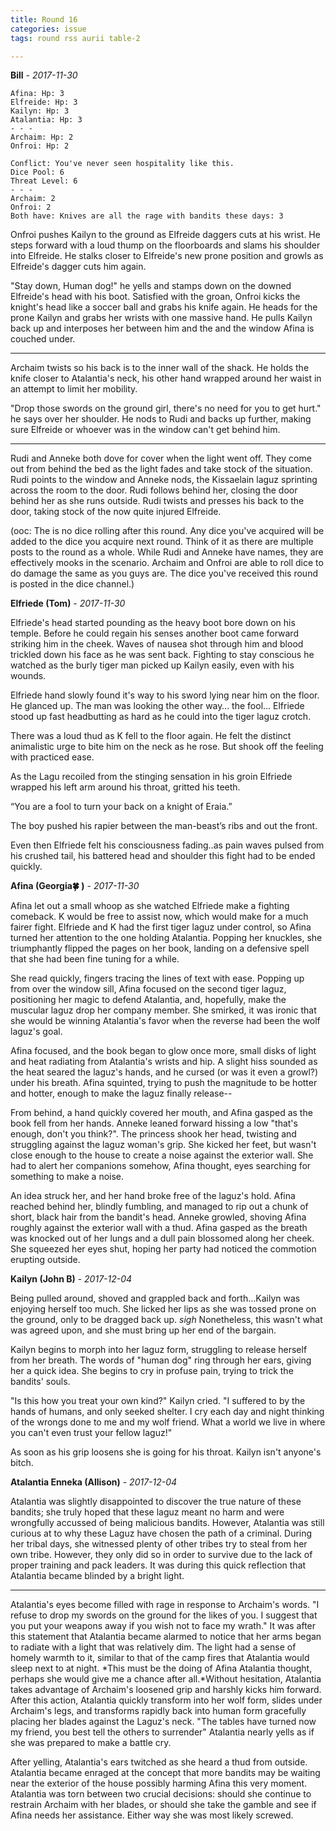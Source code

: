 ```yaml
---
title: Round 16
categories: issue
tags: round rss aurii table-2

---
```


**Bill** - *2017-11-30*

```
Afina: Hp: 3
Elfreide: Hp: 3
Kailyn: Hp: 3
Atalantia: Hp: 3
- - -
Archaim: Hp: 2
Onfroi: Hp: 2
```

```
Conflict: You've never seen hospitality like this.
Dice Pool: 6
Threat Level: 6
- - -
Archaim: 2
Onfroi: 2
Both have: Knives are all the rage with bandits these days: 3
```

Onfroi pushes Kailyn to the ground as Elfreide daggers cuts at his wrist. He steps forward with a loud thump on the floorboards and slams his shoulder into Elfreide. He stalks closer to Elfreide's new prone position and growls as Elfreide's dagger cuts him again. 

"Stay down, Human dog!" he yells and stamps down on the downed Elfreide's head with his boot. Satisfied with the groan, Onfroi kicks the knight's head like a soccer ball and grabs his knife again. He heads for the prone Kailyn and grabs her wrists with one massive hand. He pulls Kailyn back up and interposes her between him and the and the window Afina is couched under. 

- - -

Archaim twists so his back is to the inner wall of the shack. He holds the knife closer to Atalantia's neck, his other hand wrapped around her waist in an attempt to limit her mobility. 

"Drop those swords on the ground girl, there's no need for you to get hurt." he says over her shoulder. He nods to Rudi and backs up further, making sure Elfreide or whoever was in the window can't get behind him. 

- - -

Rudi and Anneke both dove for cover when the light went off. They come out from behind the bed as the light fades and take stock of the situation. Rudi points to the window and Anneke nods, the Kissaelain laguz sprinting across the room to the door. Rudi follows behind her, closing the door behind her as she runs outside. Rudi twists and presses his back to the door, taking stock of the now quite injured Elfreide. 

(ooc: The is no dice rolling after this round. Any dice you've acquired will be added to the dice you acquire next round. Think of it as there are multiple posts to the round as a whole. While Rudi and Anneke have names, they are effectively mooks in the scenario. Archaim and Onfroi are able to roll dice to do damage the same as you guys are. The dice you've received this round is posted in the dice channel.)

**Elfriede (Tom)** - *2017-11-30*

Elfriede's head started pounding as the heavy boot bore down on his temple. Before he could regain his senses another boot came forward striking him in the cheek. Waves of nausea shot through him and blood trickled down his face as he was sent back. Fighting to stay conscious he watched as the burly tiger man picked up Kailyn easily, even with his wounds.

Elfriede hand slowly found it's way to his sword lying near him on the floor. He glanced up. The man was looking the other way… the fool...
Elfriede stood up fast headbutting as hard as he could into the tiger laguz crotch. 

There was a loud thud as K fell to the floor again.
He felt the distinct animalistic urge to bite him on the neck as he rose. But shook off the feeling with practiced ease.

As the Lagu recoiled from the stinging sensation in his groin Elfriede wrapped his left arm around his throat, gritted his teeth. 

“You are a fool to turn your back on a knight of Eraia.” 

The boy pushed his rapier between the man-beast’s ribs and out the front.

Even then Elfriede felt his consciousness fading..as pain waves pulsed from his crushed tail, his battered head and shoulder this fight had to be ended quickly.

**Afina (Georgia🍀 )** - *2017-11-30*

Afina let out a small whoop as she watched Elfriede make a fighting comeback. K would be free to assist now, which would make for a much fairer fight. Elfriede and K had the first tiger laguz under control, so Afina turned her attention to the one holding Atalantia. Popping her knuckles, she triumphantly flipped the pages on her book, landing on a defensive spell that she had been fine tuning for a while. 

She read quickly, fingers tracing the lines of text with ease. Popping up from over the window sill, Afina focused on the second tiger laguz, positioning her magic to defend Atalantia, and, hopefully, make the muscular laguz drop her company member. She smirked, it was ironic that she would be winning Atalantia's favor when the reverse had been the wolf laguz's goal.

Afina focused, and the book began to glow once more, small disks of light and heat radiating from Atalantia's wrists and hip. A slight hiss sounded as the heat seared the laguz's hands, and he cursed (or was it even a growl?) under his breath. Afina squinted, trying to push the magnitude to be hotter and hotter, enough to make the laguz finally release--

From behind, a hand quickly covered her mouth, and Afina gasped as the book fell from her hands. Anneke leaned forward hissing a low "that's enough, don't you think?". The princess shook her head, twisting and struggling against the laguz woman's grip. She kicked her feet, but wasn't close enough to the house to create a noise against the exterior wall. She had to alert her companions somehow, Afina thought, eyes searching for something to make a noise.

An idea struck her, and her hand broke free of the laguz's hold. Afina reached behind her, blindly fumbling, and managed to rip out a chunk of short, black hair from the bandit's head. Anneke growled, shoving Afina roughly against the exterior wall with a thud. Afina gasped as the breath was knocked out of her lungs and a dull pain blossomed along her cheek. She squeezed her eyes shut, hoping her party had noticed the commotion erupting outside.

**Kailyn (John B)** - *2017-12-04*

Being pulled around, shoved and grappled back and forth...Kailyn was enjoying herself too much. She licked her lips as she was tossed prone on the ground, only to be dragged back up.
*sigh*
Nonetheless, this wasn't what was agreed upon, and she must bring up her end of the bargain.

Kailyn begins to morph into her laguz form, struggling to release herself from her breath. The words of "human dog" ring through her ears, giving her a quick idea.
She begins to cry in profuse pain, trying to trick the bandits' souls.

"Is this how you treat your own kind?" Kailyn cried. "I suffered to by the hands of humans, and only seeked shelter. I cry each day and night thinking of the wrongs done to me and my wolf friend. What a world we live in where you can't even trust your fellow laguz!"

As soon as his grip loosens she is going for his throat. Kailyn isn't anyone's bitch.

**Atalantia Enneka (Allison)** - *2017-12-04*

Atalantia was slightly disappointed to discover the true nature of these bandits; she truly hoped that these laguz meant no harm and were wrongfully accussed of being malicious bandits. However, Atalantia was still curious at to why these Laguz have chosen the path of a criminal. 
During her tribal days, she witnessed plenty of other tribes try to steal from her own tribe. However, they only did so in order to survive due to the lack of proper training and pack leaders. It was during this quick reflection that Atalantia became blinded by a bright light.
____

Atalantia's eyes become filled with rage in response to Archaim's words. "I refuse to drop my swords on the ground for the likes of you. I suggest that you put your weapons away if you wish not to face my wrath." It was after this statement that Atalantia became alarmed to notice that her arms began to radiate with a light that was relatively dim. The light had a sense of homely warmth to it, similar to that of the camp fires that Atalantia would sleep next to at night. *This must be the doing of Afina Atalantia thought, perhaps she would give me a chance after all.*Without hesitation, Atalantia takes advantage of Archaim's loosened grip and harshly kicks him forward. After this action, Atalantia quickly transform into her wolf form, slides under Archaim's legs, and transforms rapidly back into human form gracefully placing her blades against the Laguz's neck. "The tables have turned now my friend, you best tell the others to surrender" Atalantia nearly yells as if she was prepared to make a battle cry. 

After yelling, Atalantia's ears twitched as she heard a thud from outside. Atalantia became enraged at the concept that more bandits may be waiting near the exterior of the house possibly harming Afina this very moment. Atalantia was torn between two crucial decisions: should she continue to restrain Archaim with her blades, or should she take the gamble and see if Afina needs her assistance. Either way she was most likely screwed.



<!-- re.findall('a.*?(?=a|$)', t+'x') -->